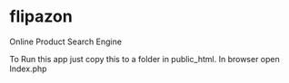 # flipazon
Online Product Search Engine

To Run this app just copy this to a folder in public_html. In browser open Index.php

